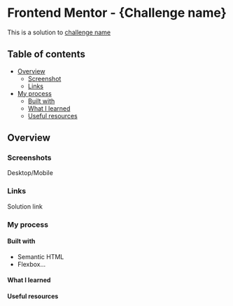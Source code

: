 # Frontend Mentor - {Challenge name}

This is a solution to [challenge name]()

## Table of contents

- [Overview](#overview)
    - [Screenshot](#screenshots)
    - [Links](#links)
- [My process](#my-process)
    - [Built with](#built-with)
    - [What I learned](#what-i-learned)
    - [Useful resources](#useful-resources)

## Overview

### Screenshots

Desktop/Mobile

### Links

Solution link

### My process

#### Built with

- Semantic HTML
- Flexbox...

#### What I learned

#### Useful resources
